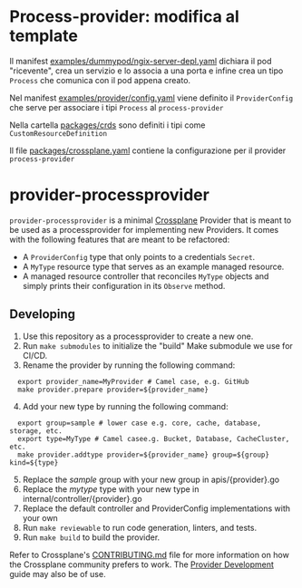 # Process-provider: modifica al template

Il manifest [examples/dummypod/ngix-server-depl.yaml] dichiara il pod "ricevente", crea un servizio e lo associa a una porta 
e infine crea un tipo `Process` che comunica con il pod appena creato. 

Nel manifest [examples/provider/config.yaml] viene definito il `ProviderConfig` che serve per associare i tipi `Process` al `process-provider`

Nella cartella [packages/crds] sono definiti i tipi come `CustomResourceDefinition`

Il file [packages/crossplane.yaml] contiene la configurazione per il provider `process-provider`

# provider-processprovider

`provider-processprovider` is a minimal [Crossplane](https://crossplane.io/) Provider
that is meant to be used as a processprovider for implementing new Providers. It comes
with the following features that are meant to be refactored:

- A `ProviderConfig` type that only points to a credentials `Secret`.
- A `MyType` resource type that serves as an example managed resource.
- A managed resource controller that reconciles `MyType` objects and simply
  prints their configuration in its `Observe` method.

## Developing

1. Use this repository as a processprovider to create a new one.
1. Run `make submodules` to initialize the "build" Make submodule we use for CI/CD.
1. Rename the provider by running the following command:
```shell
  export provider_name=MyProvider # Camel case, e.g. GitHub
  make provider.prepare provider=${provider_name}
```
4. Add your new type by running the following command:
```shell
  export group=sample # lower case e.g. core, cache, database, storage, etc.
  export type=MyType # Camel casee.g. Bucket, Database, CacheCluster, etc.
  make provider.addtype provider=${provider_name} group=${group} kind=${type}
```
5. Replace the *sample* group with your new group in apis/{provider}.go
5. Replace the *mytype* type with your new type in internal/controller/{provider}.go
5. Replace the default controller and ProviderConfig implementations with your own
5. Run `make reviewable` to run code generation, linters, and tests.
5. Run `make build` to build the provider.

Refer to Crossplane's [CONTRIBUTING.md] file for more information on how the
Crossplane community prefers to work. The [Provider Development][provider-dev]
guide may also be of use.

[examples/dummypod/ngix-server-depl.yaml]: https://github.com/davitazzio/process-provider/blob/main/examples/dummypod/ngix-server-depl.yaml
[examples/provider/config.yaml]: https://github.com/davitazzio/process-provider/blob/main/examples/provider/config.yaml
[packages/crds]: https://github.com/davitazzio/process-provider/tree/main/package/crds
[packages/crossplane.yaml]: https://github.com/davitazzio/process-provider/blob/main/package/crossplane.yaml
[CONTRIBUTING.md]: https://github.com/crossplane/crossplane/blob/master/CONTRIBUTING.md
[provider-dev]: https://github.com/crossplane/crossplane/blob/master/contributing/guide-provider-development.md

